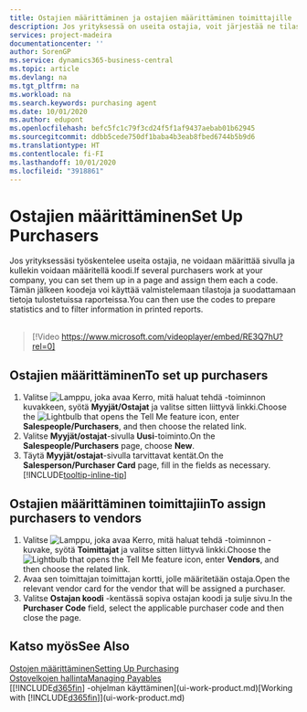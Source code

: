```yaml
---
title: Ostajien määrittäminen ja ostajien määrittäminen toimittajille | Microsoft Docs
description: Jos yrityksessä on useita ostajia, voit järjestää ne tilastoanalyyseja varten.
services: project-madeira
documentationcenter: ''
author: SorenGP
ms.service: dynamics365-business-central
ms.topic: article
ms.devlang: na
ms.tgt_pltfrm: na
ms.workload: na
ms.search.keywords: purchasing agent
ms.date: 10/01/2020
ms.author: edupont
ms.openlocfilehash: befc5fc1c79f3cd24f5f1af9437aebab01b62945
ms.sourcegitcommit: ddbb5cede750df1baba4b3eab8fbed6744b5b9d6
ms.translationtype: HT
ms.contentlocale: fi-FI
ms.lasthandoff: 10/01/2020
ms.locfileid: "3918861"
---
```

# <a name="set-up-purchasers"></a><span data-ttu-id="884d1-103">Ostajien määrittäminen</span><span class="sxs-lookup"><span data-stu-id="884d1-103">Set Up Purchasers</span></span>
<span data-ttu-id="884d1-104">Jos yrityksessäsi työskentelee useita ostajia, ne voidaan määrittää sivulla ja kullekin voidaan määritellä koodi.</span><span class="sxs-lookup"><span data-stu-id="884d1-104">If several purchasers work at your company, you can set them up in a page and assign them each a code.</span></span> <span data-ttu-id="884d1-105">Tämän jälkeen koodeja voi käyttää valmistelemaan tilastoja ja suodattamaan tietoja tulostetuissa raporteissa.</span><span class="sxs-lookup"><span data-stu-id="884d1-105">You can then use the codes to prepare statistics and to filter information in printed reports.</span></span><br><br>  

> [!Video https://www.microsoft.com/videoplayer/embed/RE3Q7hU?rel=0]

## <a name="to-set-up-purchasers"></a><span data-ttu-id="884d1-106">Ostajien määrittäminen</span><span class="sxs-lookup"><span data-stu-id="884d1-106">To set up purchasers</span></span>
1. <span data-ttu-id="884d1-107">Valitse ![Lamppu, joka avaa Kerro, mitä haluat tehdä -toiminnon](media/ui-search/search_small.png "Kerro, mitä haluat tehdä") kuvakkeen, syötä **Myyjät/Ostajat** ja valitse sitten liittyvä linkki.</span><span class="sxs-lookup"><span data-stu-id="884d1-107">Choose the ![Lightbulb that opens the Tell Me feature](media/ui-search/search_small.png "Tell me what you want to do") icon, enter **Salespeople/Purchasers**, and then choose the related link.</span></span>
2. <span data-ttu-id="884d1-108">Valitse **Myyjät/ostajat**-sivulla **Uusi**-toiminto.</span><span class="sxs-lookup"><span data-stu-id="884d1-108">On the **Salespeople/Purchasers** page, choose **New**.</span></span>
3. <span data-ttu-id="884d1-109">Täytä **Myyjät/ostajat**-sivulla tarvittavat kentät.</span><span class="sxs-lookup"><span data-stu-id="884d1-109">On the **Salesperson/Purchaser Card** page, fill in the fields as necessary.</span></span> [!INCLUDE[tooltip-inline-tip](includes/tooltip-inline-tip_md.md)]

## <a name="to-assign-purchasers-to-vendors"></a><span data-ttu-id="884d1-110">Ostajien määrittäminen toimittajiin</span><span class="sxs-lookup"><span data-stu-id="884d1-110">To assign purchasers to vendors</span></span>
1. <span data-ttu-id="884d1-111">Valitse ![Lamppu, joka avaa Kerro, mitä haluat tehdä -toiminnon](media/ui-search/search_small.png "Kerro, mitä haluat tehdä") -kuvake, syötä **Toimittajat** ja valitse sitten liittyvä linkki.</span><span class="sxs-lookup"><span data-stu-id="884d1-111">Choose the ![Lightbulb that opens the Tell Me feature](media/ui-search/search_small.png "Tell me what you want to do") icon, enter **Vendors**, and then choose the related link.</span></span>
2. <span data-ttu-id="884d1-112">Avaa sen toimittajan toimittajan kortti, jolle määritetään ostaja.</span><span class="sxs-lookup"><span data-stu-id="884d1-112">Open the relevant vendor card for the vendor that will be assigned a purchaser.</span></span>
3. <span data-ttu-id="884d1-113">Valitse **Ostajan koodi** -kentässä sopiva ostajan koodi ja sulje sivu.</span><span class="sxs-lookup"><span data-stu-id="884d1-113">In the **Purchaser Code** field, select the applicable purchaser code and then close the page.</span></span>

## <a name="see-also"></a><span data-ttu-id="884d1-114">Katso myös</span><span class="sxs-lookup"><span data-stu-id="884d1-114">See Also</span></span>
[<span data-ttu-id="884d1-115">Ostojen määrittäminen</span><span class="sxs-lookup"><span data-stu-id="884d1-115">Setting Up Purchasing</span></span>](purchasing-setup-purchasing.md)  
[<span data-ttu-id="884d1-116">Ostovelkojen hallinta</span><span class="sxs-lookup"><span data-stu-id="884d1-116">Managing Payables</span></span>](payables-manage-payables.md)  
<span data-ttu-id="884d1-117">[[!INCLUDE[d365fin](includes/d365fin_md.md)] -ohjelman käyttäminen](ui-work-product.md)</span><span class="sxs-lookup"><span data-stu-id="884d1-117">[Working with [!INCLUDE[d365fin](includes/d365fin_md.md)]](ui-work-product.md)</span></span>
